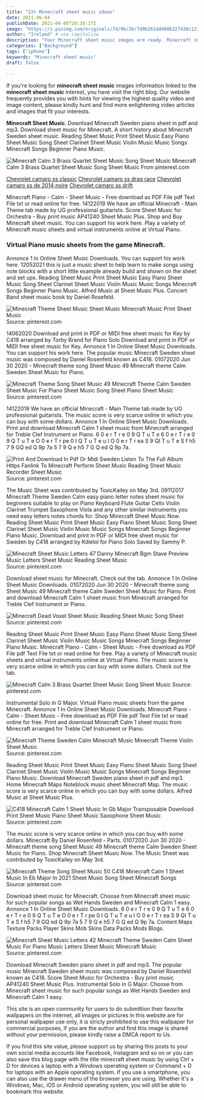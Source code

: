 ```yaml
---
title: "22+ Minecraft sheet music ideas"
date: 2021-06-04
publishDate: 2021-04-06T20:38:17Z
image: "https://i.pinimg.com/originals/7d/9b/26/7d9b261dd460b227430c1234c9296343.png"
author: "Ireland" # use capitalize
description: "Your Minecraft sheet music images are ready. Minecraft sheet music are a topic that is being searched for and liked by netizens now. You can Download the Minecraft sheet music files here. Get all free photos and vectors."
categories: ["Background"]
tags: ["iphone"]
keywords: "Minecraft sheet music"
draft: false

---
```


If you're looking for **minecraft sheet music** images information linked to the **minecraft sheet music** interest, you have visit the right  blog.  Our website frequently  provides you with  hints  for viewing  the highest  quality video and image  content, please kindly hunt and find more enlightening video articles and images  that fit your interests.

**Minecraft Sheet Music**. Download Minecraft Sweden piano sheet in pdf and mp3. Download sheet music for Minecraft. A short history about Minecraft Sweden sheet music. Reading Sheet Music Print Sheet Music Easy Piano Sheet Music Song Sheet Clarinet Sheet Music Violin Music Music Songs Minecraft Songs Beginner Piano Music.

![Minecraft Calm 3 Brass Quartet Sheet Music Song Sheet Music](https://i.pinimg.com/originals/73/96/77/739677b1c773c83b08b71ee81ce3a89b.png "Minecraft Calm 3 Brass Quartet Sheet Music Song Sheet Music")
Minecraft Calm 3 Brass Quartet Sheet Music Song Sheet Music From pinterest.com

[Chevrolet camaro ss classic](/chevrolet-camaro-ss-classic/)
[Chevrolet camaro ss drag race](/chevrolet-camaro-ss-drag-race/)
[Chevrolet camaro ss de 2014 noire](/chevrolet-camaro-ss-de-2014-noire/)
[Chevrolet camaro ss drift](/chevrolet-camaro-ss-drift/)

Minecraft Piano - Calm - Sheet Music - Free download as PDF File pdf Text File txt or read online for free. 14122019 We have an official Minecraft - Main Theme tab made by UG professional guitarists. Score Sheet Music for Orchestra - Buy print music AP41240 Sheet Music Plus. Shop and Buy Minecraft sheet music. You can support his work here. Play a variety of Minecraft music sheets and virtual instruments online at Virtual Piano.

### Virtual Piano music sheets from the game Minecraft.

Annonce 1 In Online Sheet Music Downloads. You can support his work here. 12052021 this is just a music sheet to help learn to make songs using note blocks with a short little example already build and shown on the sheet and set ups. Reading Sheet Music Print Sheet Music Easy Piano Sheet Music Song Sheet Clarinet Sheet Music Violin Music Music Songs Minecraft Songs Beginner Piano Music. Alfred Music at Sheet Music Plus. Concert Band sheet music book by Daniel Rosefeld.


![Minecraft Theme Sheet Music Sheet Music Minecraft Music Print Sheet Music](https://i.pinimg.com/originals/26/1b/6a/261b6a5c6eedf0b04042015a2eb9c196.png "Minecraft Theme Sheet Music Sheet Music Minecraft Music Print Sheet Music")
Source: pinterest.com

14062020 Download and print in PDF or MIDI free sheet music for Key by C418 arranged by Torby Brand for Piano Solo Download and print in PDF or MIDI free sheet music for Key. Annonce 1 In Online Sheet Music Downloads. You can support his work here. The popular music Minecraft Sweden sheet music was composed by Daniel Rosenfeld known as C418. 01072020 Jun 30 2020 - Minecraft theme song Sheet Music 49 Minecraft theme Calm Sweden Sheet Music for Piano.

![Minecraft Theme Song Sheet Music 49 Minecraft Theme Calm Sweden Sheet Music For Piano Sheet Music Song Sheet Piano Sheet Music](https://i.pinimg.com/originals/97/22/5a/97225ae3f0a5eea45298aa5bd355d93f.png "Minecraft Theme Song Sheet Music 49 Minecraft Theme Calm Sweden Sheet Music For Piano Sheet Music Song Sheet Piano Sheet Music")
Source: pinterest.com

14122019 We have an official Minecraft - Main Theme tab made by UG professional guitarists. The music score is very scarce online in which you can buy with some dollars. Annonce 1 In Online Sheet Music Downloads. Print and download Minecraft Calm 1 sheet music from Minecraft arranged for Treble Clef Instrument or Piano. 6 0 e r T r e 0 9 Q T u T e 6 0 e r T r e 0 9 Q T u T e O 0 e r T r pe 0 I Q T u T e u I O 0 e r T r ea S 9 QI T u T e S f h5 7 9 GQ ed Q 9p 7a 5 7 9 Q e h5 7 G Q ed Q 9p 7a.

![Print And Download In Pdf Or Midi Sweden Listen To The Full Album Https Fanlink To Minecraft Perform Sheet Music Reading Sheet Music Recorder Sheet Music](https://i.pinimg.com/originals/7a/9d/62/7a9d624685cf76b6191eebd72d257374.png "Print And Download In Pdf Or Midi Sweden Listen To The Full Album Https Fanlink To Minecraft Perform Sheet Music Reading Sheet Music Recorder Sheet Music")
Source: pinterest.com

The Music Sheet was contributed by ToxicKailey on May 3rd. 09112017 Minecraft Theme Sweden Calm easy piano letter notes sheet music for beginners suitable to play on Piano Keyboard Flute Guitar Cello Violin Clarinet Trumpet Saxophone Viola and any other similar instruments you need easy letters notes chords for. Shop Minecraft Sheet Music Now. Reading Sheet Music Print Sheet Music Easy Piano Sheet Music Song Sheet Clarinet Sheet Music Violin Music Music Songs Minecraft Songs Beginner Piano Music. Download and print in PDF or MIDI free sheet music for Sweden by C418 arranged by Kdielol for Piano Solo Saved by Sammy P.

![Minecraft Sheet Music Letters 47 Danny Minecraft Bgm Stave Preview Music Letters Sheet Music Reading Sheet Music](https://i.pinimg.com/originals/60/91/10/609110022994e712cff7a69ed513c033.png "Minecraft Sheet Music Letters 47 Danny Minecraft Bgm Stave Preview Music Letters Sheet Music Reading Sheet Music")
Source: pinterest.com

Download sheet music for Minecraft. Check out the tab. Annonce 1 In Online Sheet Music Downloads. 01072020 Jun 30 2020 - Minecraft theme song Sheet Music 49 Minecraft theme Calm Sweden Sheet Music for Piano. Print and download Minecraft Calm 1 sheet music from Minecraft arranged for Treble Clef Instrument or Piano.

![Minecraft Dead Voxel Sheet Music Reading Sheet Music Song Sheet](https://i.pinimg.com/originals/d5/c3/04/d5c30475e7746d2c9ed0c90b7e575a56.png "Minecraft Dead Voxel Sheet Music Reading Sheet Music Song Sheet")
Source: pinterest.com

Reading Sheet Music Print Sheet Music Easy Piano Sheet Music Song Sheet Clarinet Sheet Music Violin Music Music Songs Minecraft Songs Beginner Piano Music. Minecraft Piano - Calm - Sheet Music - Free download as PDF File pdf Text File txt or read online for free. Play a variety of Minecraft music sheets and virtual instruments online at Virtual Piano. The music score is very scarce online in which you can buy with some dollars. Check out the tab.

![Minecraft Calm 3 Brass Quartet Sheet Music Song Sheet Music](https://i.pinimg.com/originals/73/96/77/739677b1c773c83b08b71ee81ce3a89b.png "Minecraft Calm 3 Brass Quartet Sheet Music Song Sheet Music")
Source: pinterest.com

Instrumental Solo in G Major. Virtual Piano music sheets from the game Minecraft. Annonce 1 In Online Sheet Music Downloads. Minecraft Piano - Calm - Sheet Music - Free download as PDF File pdf Text File txt or read online for free. Print and download Minecraft Calm 1 sheet music from Minecraft arranged for Treble Clef Instrument or Piano.

![Minecraft Theme Sweden Calm Minecraft Music Minecraft Theme Violin Sheet Music](https://i.pinimg.com/originals/0a/c8/31/0ac831ec93516ca4896a5e57fb4c3d63.png "Minecraft Theme Sweden Calm Minecraft Music Minecraft Theme Violin Sheet Music")
Source: pinterest.com

Reading Sheet Music Print Sheet Music Easy Piano Sheet Music Song Sheet Clarinet Sheet Music Violin Music Music Songs Minecraft Songs Beginner Piano Music. Download Minecraft Sweden piano sheet in pdf and mp3. Home Minecraft Maps Noteblock music sheet Minecraft Map. The music score is very scarce online in which you can buy with some dollars. Alfred Music at Sheet Music Plus.

![C418 Minecraft Calm 1 Sheet Music In Gb Major Transposable Download Print Sheet Music Piano Sheet Music Saxophone Sheet Music](https://i.pinimg.com/originals/86/ac/a8/86aca813d7aa4437de85317c0cec3230.gif "C418 Minecraft Calm 1 Sheet Music In Gb Major Transposable Download Print Sheet Music Piano Sheet Music Saxophone Sheet Music")
Source: pinterest.com

The music score is very scarce online in which you can buy with some dollars. Minecraft By Daniel Rosenfeld - Parts. 01072020 Jun 30 2020 - Minecraft theme song Sheet Music 49 Minecraft theme Calm Sweden Sheet Music for Piano. Shop Minecraft Sheet Music Now. The Music Sheet was contributed by ToxicKailey on May 3rd.

![Minecraft Theme Song Sheet Music 50 C418 Minecraft Calm 1 Sheet Music In Eb Major In 2021 Sheet Music Song Sheet Minecraft Songs](https://i.pinimg.com/originals/e4/c9/43/e4c943e1dd410ee0eb807e9c6f490ddb.gif "Minecraft Theme Song Sheet Music 50 C418 Minecraft Calm 1 Sheet Music In Eb Major In 2021 Sheet Music Song Sheet Minecraft Songs")
Source: pinterest.com

Download sheet music for Minecraft. Choose from Minecraft sheet music for such popular songs as Wet Hands Sweden and Minecraft Calm 1 easy. Annonce 1 In Online Sheet Music Downloads. 6 0 e r T r e 0 9 Q T u T e 6 0 e r T r e 0 9 Q T u T e O 0 e r T r pe 0 I Q T u T e u I O 0 e r T r ea S 9 QI T u T e S f h5 7 9 GQ ed Q 9p 7a 5 7 9 Q e h5 7 G Q ed Q 9p 7a. Content Maps Texture Packs Player Skins Mob Skins Data Packs Mods Blogs.

![Minecraft Sheet Music Letters 42 Minecraft Theme Sweden Calm Sheet Music For Piano Music Letters Sheet Music Minecraft Music](https://i.pinimg.com/originals/7d/9b/26/7d9b261dd460b227430c1234c9296343.png "Minecraft Sheet Music Letters 42 Minecraft Theme Sweden Calm Sheet Music For Piano Music Letters Sheet Music Minecraft Music")
Source: pinterest.com

Download Minecraft Sweden piano sheet in pdf and mp3. The popular music Minecraft Sweden sheet music was composed by Daniel Rosenfeld known as C418. Score Sheet Music for Orchestra - Buy print music AP41240 Sheet Music Plus. Instrumental Solo in G Major. Choose from Minecraft sheet music for such popular songs as Wet Hands Sweden and Minecraft Calm 1 easy.

This site is an open community for users to do submittion their favorite wallpapers on the internet, all images or pictures in this website are for personal wallpaper use only, it is stricly prohibited to use this wallpaper for commercial purposes, if you are the author and find this image is shared without your permission, please kindly raise a DMCA report to Us.

If you find this site value, please support us by sharing this posts to your own social media accounts like Facebook, Instagram and so on or you can also save this blog page with the title minecraft sheet music by using Ctrl + D for devices a laptop with a Windows operating system or Command + D for laptops with an Apple operating system. If you use a smartphone, you can also use the drawer menu of the browser you are using. Whether it's a Windows, Mac, iOS or Android operating system, you will still be able to bookmark this website.
